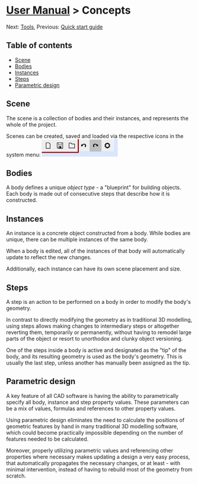 # [User Manual](README.md) > Concepts

Next: [Tools](tools.md),
Previous: [Quick start guide](README.md#quick-start-guide)

## Table of contents
- [Scene](#scene)
- [Bodies](#bodies)
- [Instances](#instances)
- [Steps](#steps)
- [Parametric design](#parametric-design)

## Scene
The scene is a collection of bodies and their instances, and represents the whole of the project.

Scenes can be created, saved and loaded via the respective icons in the system menu:
![File management in the System menu](images/files.png)

## Bodies
A body defines a unique *object type* - a "blueprint" for building objects. Each body is made out of consecutive steps that describe how it is constructed.

## Instances
An instance is a concrete object constructed from a body. While bodies are unique, there can be multiple instances of the same body.

When a body is edited, all of the instances of that body will automatically update to reflect the new changes.

Additionally, each instance can have its own scene placement and size.

## Steps
A step is an action to be performed on a body in order to modify the body's geometry.

In contrast to directly modifying the geometry as in traditional 3D modelling, using steps allows making changes to intermediary steps or altogether reverting them, temporarily or permanently, without having to remodel large parts of the object or resort to unorthodox and clunky object versioning.

One of the steps inside a body is active and designated as the "tip" of the body, and its resulting geometry is used as the body's geometry. This is usually the last step, unless another has manually been assigned as the tip.

## Parametric design
A key feature of all CAD software is having the ability to parametrically specify all body, instance and step property values. These parameters can be a mix of values, formulas and references to other property values.

Using parametric design eliminates the need to calculate the positions of geometric features by hand in many traditional 3D modelling software, which could become practically impossible depending on the number of features needed to be calculated.

Moreover, properly utilizing parametric values and referencing other properties where necessary makes updating a design a very easy process, that automatically propagates the necessary changes, or at least - with minimal intervention, instead of having to rebuild most of the geometry from scratch.
